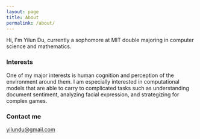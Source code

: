 ```yaml
---
layout: page
title: About
permalink: /about/
---
```


Hi, I'm Yilun Du, currently a sophomore at MIT double majoring in computer science and mathematics.

### Interests

One of my major interests is human cognition and perception of the environment around them. I am especially interested
in computational models that are able to carry to complicated tasks such as understanding document sentiment, analyzing facial expression,
and strategizing for complex games.

### Contact me

[yilundu@gmail.com](mailto:yilundu@gmail.com)
